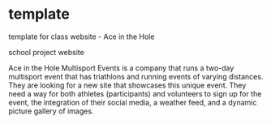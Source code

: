 # template
template for class website -  Ace in the Hole 

school project website

Ace in the Hole Multisport Events is a company that runs a two-day multisport event that has triathlons and running events of varying distances. They are looking for a new site that showcases this unique event. They need a way for both athletes (participants) and volunteers to sign up for the event, the integration of their social media, a weather feed, and a dynamic picture gallery of images.

